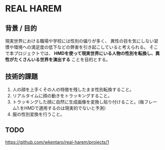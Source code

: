 # REAL HAREM


## 背景 / 目的

現実世界における職場や学校には性別の偏りが多く、
異性の目を気にしない習慣や環境への満足度の低下などの弊害を引き起こしていると考えられる。
そこで本プロジェクトでは、
**HMDを使って現実世界にいる人物の性別を転換し、異性がたくさんいる世界を演出する**
ことを目的とする。


## 技術的課題

1. 人の顔を上手くその人の特徴を残したまま性別転換すること。
1. リアルタイムに顔の動きをトラッキングすること。
1. トラッキングした顔に自然に生成画像を変換し貼り付けること。(毎フレーム1.をHMDで適用するのは現実的でないと予測）
1. 服の性別変換を行うこと。

## TODO

https://github.com/wkentaro/real-harem/projects/1
